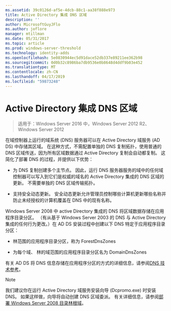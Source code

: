 ```yaml
---
ms.assetid: 39c0126d-af5e-4dcb-88c1-aa38f888e973
title: Active Directory 集成 DNS 区域
description: ''
author: MicrosoftGuyJFlo
ms.author: joflore
manager: mtillman
ms.date: 05/31/2017
ms.topic: article
ms.prod: windows-server-threshold
ms.technology: identity-adds
ms.openlocfilehash: 5e0830944ec5d91dace52db337e89211ee362b98
ms.sourcegitcommit: 0d0b32c8986ba7db9536e0b8648d4ddf9b03e452
ms.translationtype: MT
ms.contentlocale: zh-CN
ms.lasthandoff: 04/17/2019
ms.locfileid: "59873248"
---
```

# <a name="active-directory-integrated-dns-zones"></a>Active Directory 集成 DNS 区域

>适用于：Windows Server 2016 中，Windows Server 2012 R2、 Windows Server 2012

在域控制器上运行的域系统 (DNS) 服务器可以在 Active Directory 域服务 (AD DS) 中存储其区域。 在这种方式，不需配置单独的 DNS 复制拓扑，使用普通的 DNS 区域传送，因为所有区域数据通过 Active Directory 复制会自动都复制。 这简化了部署 DNS 的过程，并提供以下优势：  
  
-   为 DNS 复制创建多个主节点。 因此，运行 DNS 服务器服务的域中的任何域控制器可以写入到它们是权威的域名的 Active Directory 集成的 DNS 区域的更新。 不需要单独的 DNS 区域传输拓扑。  
  
-   支持安全动态更新。 安全动态更新允许管理员控制哪些计算机更新哪些名称并防止未经授权的计算机覆盖在 DNS 中的现有名称。  
  
Windows Server 2008 中 active Directory 集成的 DNS 将区域数据存储在应用程序目录分区。 （有从基于 Windows Server 2003 的 DNS 与 Active Directory 集成的任何行为更改。）在 AD DS 安装过程中创建以下 DNS 特定于应用程序目录分区：  
  
-   林范围的应用程序目录分区，称为 ForestDnsZones  
  
-   为每个域、 林的域范围的应用程序目录分区名为 DomainDnsZones  
  
有关 AD DS 将 DNS 信息存储在应用程序分区的方式的详细信息，请参阅[DNS 技术参考](https://go.microsoft.com/fwlink/?LinkId=106636)。  
  
> [!NOTE]  
> 我们建议你在运行 Active Directory 域服务安装向导 (Dcpromo.exe) 时安装 DNS。 如果这样做，向导将自动创建 DNS 区域委派。 有关详细信息，请参阅[部署 Windows Server 2008 目录林根域](https://technet.microsoft.com/library/cc731174.aspx)。  
  


